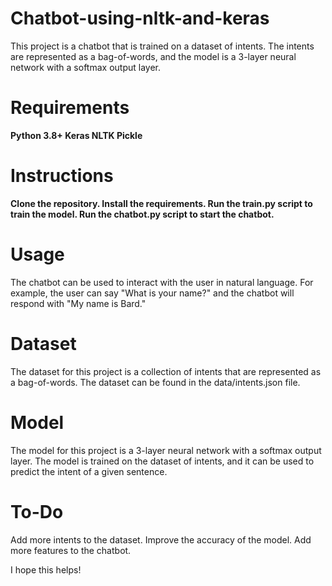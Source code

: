 # Chatbot-using-nltk-and-keras

This project is a chatbot that is trained on a dataset of intents. The intents are represented as a bag-of-words, and the model is a 3-layer neural network with a softmax output layer.

# Requirements
**Python 3.8+
Keras
NLTK
Pickle**

# Instructions
**Clone the repository.
Install the requirements.
Run the train.py script to train the model.
Run the chatbot.py script to start the chatbot.**

# Usage
The chatbot can be used to interact with the user in natural language. For example, the user can say "What is your name?" and the chatbot will respond with "My name is Bard."

# Dataset
The dataset for this project is a collection of intents that are represented as a bag-of-words. The dataset can be found in the data/intents.json file.

# Model
The model for this project is a 3-layer neural network with a softmax output layer. The model is trained on the dataset of intents, and it can be used to predict the intent of a given sentence.

# To-Do
Add more intents to the dataset.
Improve the accuracy of the model.
Add more features to the chatbot.


I hope this helps!
